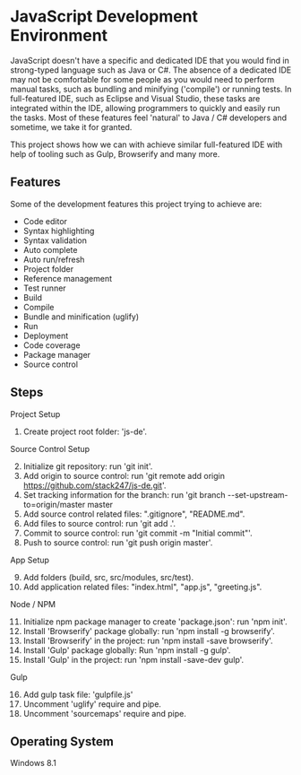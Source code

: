 # JavaScript Development Environment

JavaScript doesn't have a specific and dedicated IDE that you would find in strong-typed language such as Java or C#. The absence of a dedicated IDE may not be comfortable for some people as you would need to perform manual tasks, such as bundling and minifying ('compile') or running tests. In full-featured IDE, such as Eclipse and Visual Studio, these tasks are integrated within the IDE, allowing programmers to quickly and easily run the tasks. Most of these features feel 'natural' to Java / C# developers and sometime, we take it for granted.

This project shows how we can with achieve similar full-featured IDE with help of tooling such as Gulp, Browserify and many more.

## Features

Some of the development features this project trying to achieve are:

+ Code editor
+ Syntax highlighting
+ Syntax validation
+ Auto complete
+ Auto run/refresh
+ Project folder
+ Reference management
+ Test runner
+ Build
+ Compile
+ Bundle and minification (uglify)
+ Run
+ Deployment
+ Code coverage
+ Package manager
+ Source control

## Steps

Project Setup

1. Create project root folder: 'js-de'.

Source Control Setup

2. Initialize git repository: run 'git init'.
3. Add origin to source control: run 'git remote add origin https://github.com/stack247/js-de.git'.
4. Set tracking information for the branch: run 'git branch --set-upstream-to=origin/master master
5. Add source control related files: ".gitignore", "README.md".
6. Add files to source control: run 'git add .'.
7. Commit to source control: run 'git commit -m "Initial commit"'.
8. Push to source control: run 'git push origin master'.

App Setup

9. Add folders (build, src, src/modules, src/test).
10. Add application related files: "index.html", "app.js", "greeting.js".

Node / NPM

11. Initialize npm package manager to create 'package.json': run 'npm init'.
12. Install 'Browserify' package globally: run 'npm install -g browserify'.
13. Install 'Browserify' in the project: run 'npm install -save browserify'.
14. Install 'Gulp' package globally: Run 'npm install -g gulp'.
15. Install 'Gulp' in the project: run 'npm install -save-dev gulp'.

Gulp

16. Add gulp task file: 'gulpfile.js'
17. Uncomment 'uglify' require and pipe.
18. Uncomment 'sourcemaps' require and pipe.

## Operating System
Windows 8.1